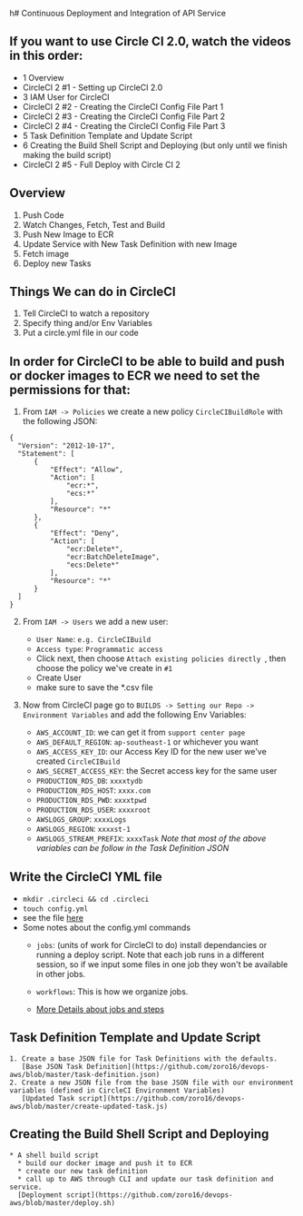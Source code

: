 h# Continuous Deployment and Integration of API Service


## If you want to use Circle CI 2.0, watch the videos in this order:
  * 1 Overview
  * CircleCI 2 #1 - Setting up CircleCI 2.0
  * 3 IAM User for CircleCI
  * CircleCI 2 #2 - Creating the CircleCI Config File Part 1
  * CircleCI 2 #3 - Creating the CircleCI Config File Part 2
  * CircleCI 2 #4 - Creating the CircleCI Config File Part 3
  * 5 Task Definition Template and Update Script
  * 6 Creating the Build Shell Script and Deploying (but only until we finish making
    the build script)
  * CircleCI 2 #5 - Full Deploy with Circle CI 2

## Overview
  1. Push Code
  2. Watch Changes, Fetch, Test and Build
  3. Push New Image to ECR
  4. Update Service with New Task Definition with new Image
  5. Fetch image
  6. Deploy new Tasks
  
## Things We can do in CircleCI
  1. Tell CircleCI to watch a repository
  2. Specify thing and/or Env Variables
  3. Put a circle.yml file in our code
  
## In order for CircleCI to be able to build and push or docker images to ECR we need to set the permissions for that:
  1. From `IAM -> Policies` we create a new policy `CircleCIBuildRole` with the following JSON:
  ```
  {
    "Version": "2012-10-17",
    "Statement": [
        {
            "Effect": "Allow",
            "Action": [
                "ecr:*",
                "ecs:*"
            ],
            "Resource": "*"
        },
        {
            "Effect": "Deny",
            "Action": [
                "ecr:Delete*",
                "ecr:BatchDeleteImage",
                "ecs:Delete*"
            ],
            "Resource": "*"
        }
    ]
  }
  ```
  
  2. From `IAM -> Users` we add a new user:
     * `User Name`: `e.g. CircleCIBuild`
     * `Access type`: `Programmatic access`
     * Click next, then choose `Attach existing policies directly `, then choose the policy we've create in `#1`
     * Create User
     * make sure to save the *.csv file
     
  3. Now from CircleCI page go to `BUILDS -> Setting our Repo -> Environment Variables` and add the following Env Variables:
     * `AWS_ACCOUNT_ID`: we can get it from `support center page`
     * `AWS_DEFAULT_REGION`: `ap-southeast-1` or whichever you want
     * `AWS_ACCESS_KEY_ID`: our Access Key ID for the new user we've created `CircleCIBuild`
     * `AWS_SECRET_ACCESS_KEY`: the Secret access key for the same user
     * `PRODUCTION_RDS_DB`:	`xxxxtydb`
     * `PRODUCTION_RDS_HOST`:	`xxxx.com`
     * `PRODUCTION_RDS_PWD`: `xxxxtpwd`
     * `PRODUCTION_RDS_USER`: `xxxxroot`
     * `AWSLOGS_GROUP`:	`xxxxLogs`
     * `AWSLOGS_REGION`: `xxxxst-1`
     * `AWSLOGS_STREAM_PREFIX`:	`xxxxTask`
     *Note that most of the above variables can be follow in the Task Definition JSON*
## Write the CircleCI YML file
  * `mkdir .circleci && cd .circleci`
  * `touch config.yml`
  * see the file [here](https://github.com/zoro16/devops-aws/blob/master/.circleci/config.yml)
  * Some notes about the config.yml commands
    * `jobs`: (units of work for CircleCI to do) install dependancies or running a deploy script. Note that each job runs in a different session, so if we input some files in one job they won't be available in other jobs.
    * `workflows`: This is how we organize jobs.
    
    * [More Details about jobs and steps](https://circleci.com/docs/2.0/jobs-steps/)
    

## Task Definition Template and Update Script 
    1. Create a base JSON file for Task Definitions with the defaults.
       [Base JSON Task Definition](https://github.com/zoro16/devops-aws/blob/master/task-definition.json)
    2. Create a new JSON file from the base JSON file with our environment variables (defined in CircleCI Environment Variables)
       [Updated Task script](https://github.com/zoro16/devops-aws/blob/master/create-updated-task.js)

## Creating the Build Shell Script and Deploying
    * A shell build script
      * build our docker image and push it to ECR
      * create our new task definition
      * call up to AWS through CLI and update our task definition and service.
      [Deployment script](https://github.com/zoro16/devops-aws/blob/master/deploy.sh)
